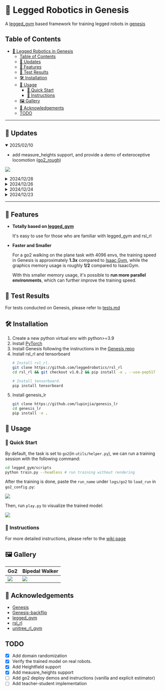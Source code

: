 # 🦿 Legged Robotics in Genesis

A [legged_gym](https://github.com/leggedrobotics/legged_gym) based framework for training legged robots in [genesis](https://github.com/Genesis-Embodied-AI/Genesis/tree/main)

## Table of Contents

- [🦿 Legged Robotics in Genesis](#-legged-robotics-in-genesis)
  - [Table of Contents](#table-of-contents)
  - [📅 Updates](#-updates)
  - [🌟 Features](#-features)
  - [🧪 Test Results](#-test-results)
  - [🛠 Installation](#-installation)
  - [👋 Usage](#-usage)
    - [🚀 Quick Start](#-quick-start)
    - [📖 Instructions](#-instructions)
  - [🖼️ Gallery](#️-gallery)
  - [🙏 Acknowledgements](#-acknowledgements)
  - [TODO](#todo)

---
## 📅 Updates

<details open>
<summary>2025/02/10</summary>

- add measure_heights support, and provide a demo of exteroceptive locomotion ([go2_rough](https://github.com/lupinjia/genesis_lr/tree/main/legged_gym/envs/go2/go2_rough))

![](./test_resources//go2_rough_demo.gif)

</details>

<details>
<summary>2024/12/28</summary>

- add [wiki page](https://github.com/lupinjia/genesis_lr/wiki) for instructions

</details>

<details>
<summary>2024/12/26</summary>

- add terrain support, optional terrain type: ["plane", "heightfield"]. 

  ![](./test_resources/terrain_demo.gif)

- move test results to [tests.md](./test_resources/tests.md)

</details>

<details>
<summary>2024/12/24</summary>

- add a new demo environment `bipedal_walker`

</details>

<details>
<summary>2024/12/23</summary>

- divide main and deploy branches, deploy branch should be used with a custom rsl_rl(which will be open-source soon)

</details>

---


## 🌟 Features

- **Totally based on [legged_gym](https://github.com/leggedrobotics/legged_gym)**
  
  It's easy to use for those who are familiar with legged_gym and rsl_rl

- **Faster and Smaller**
  
  For a go2 walking on the plane task with 4096 envs, the training speed in Genesis is approximately **1.3x** compared to [Isaac Gym](https://developer.nvidia.com/isaac-gym), while the graphics memory usage is roughly **1/2** compared to IsaacGym.

  With this smaller memory usage, it's possible to **run more parallel environments**, which can further improve the training speed.

## 🧪 Test Results

For tests conducted on Genesis, please refer to [tests.md](./test_resources/tests.md)

## 🛠 Installation

1. Create a new python virtual env with python>=3.9
2. Install [PyTorch](https://pytorch.org/)
3. Install Genesis following the instructions in the [Genesis repo](https://github.com/Genesis-Embodied-AI/Genesis)
4. Install rsl_rl and tensorboard
   ```bash
   # Install rsl_rl.
   git clone https://github.com/leggedrobotics/rsl_rl
   cd rsl_rl && git checkout v1.0.2 && pip install -e . --use-pep517

   # Install tensorboard.
   pip install tensorboard
   ```
5. Install genesis_lr
   ```bash
   git clone https://github.com/lupinjia/genesis_lr
   cd genesis_lr
   pip install -e .
   ```

## 👋 Usage

### 🚀 Quick Start

By default, the task is set to `go2`(in `utils/helper.py`), we can run a training session with the following command:

```bash
cd legged_gym/scripts
python train.py --headless # run training without rendering
```

After the training is done, paste the `run_name` under `logs/go2` to `load_run` in `go2_config.py`: 

![](./test_resources/paste_load_run.png)

Then, run `play.py` to visualize the trained model:

![](./test_resources/go2_flat_play.gif)

### 📖 Instructions

For more detailed instructions, please refer to the [wiki page](https://github.com/lupinjia/genesis_lr/wiki)

## 🖼️ Gallery

| Go2 | Bipedal Walker |
|--- | --- |
| ![](./test_resources/go2_flat_play.gif) | ![](./test_resources/bipedal_walker_flat.gif) |

## 🙏 Acknowledgements

- [Genesis](https://github.com/Genesis-Embodied-AI/Genesis/tree/main)
- [Genesis-backflip](https://github.com/ziyanx02/Genesis-backflip)
- [legged_gym](https://github.com/leggedrobotics/legged_gym)
- [rsl_rl](https://github.com/leggedrobotics/rsl_rl)
- [unitree_rl_gym](https://github.com/unitreerobotics/unitree_rl_gym)

## TODO

- [x] Add domain randomization
- [x] Verify the trained model on real robots.
- [x] Add Heightfield support
- [x] Add meausre_heights support
- [ ] Add go2 deploy demos and instructions (vanilla and explicit estimator)
- [ ] Add teacher-student implementation
